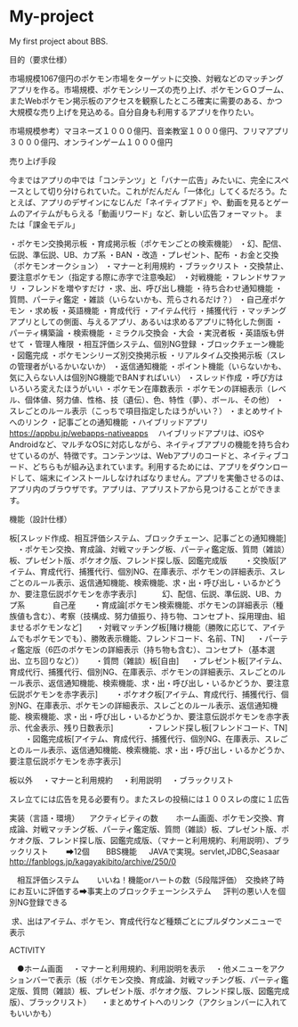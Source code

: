 # My-project
My first project about BBS.



目的（要求仕様）

市場規模1067億円のポケモン市場をターゲットに交換、対戦などのマッチングアプリを作る。市場規模、ポケモンシリーズの売り上げ、ポケモンＧＯブーム、またWebポケモン掲示板のアクセスを観察したところ確実に需要のある、かつ大規模な売り上げを見込める。自分自身も利用するアプリを作りたい。

市場規模参考）マヨネーズ１０００億円、音楽教室１０００億円、フリマアプリ３０００億円、オンラインゲーム１０００億円

売り上げ手段

今まではアプリの中では「コンテンツ」と「バナー広告」みたいに、完全にスペースとして切り分けられていた。これがだんだん「一体化」してくるだろう。たとえば、アプリのデザインになじんだ「ネイティブアド」や、動画を見るとゲームのアイテムがもらえる「動画リワード」など、新しい広告フォーマット。
または「課金モデル」

・ポケモン交換掲示板
・育成掲示板（ポケモンごとの検索機能）
・幻、配信、伝説、準伝説、UB、カプ系
・BAN
・改造
・プレゼント、配布
・お金と交換（ポケモンオークション）
・マナーと利用規約
・ブラックリスト
・交換禁止、要注意ポケモン（指定する際に赤字で注意喚起）
・対戦機能
・フレンドサファリ
・フレンドを増やすだけ
・求、出、呼び出し機能
・待ち合わせ通知機能
・質問、パーティ鑑定
・雑談（いらないかも、荒らされるだけ？）
・自己産ポケモン
・求め板
・英語機能
・育成代行
・アイテム代行
・捕獲代行
・マッチングアプリとしての側面、与えるアプリ、あるいは求めるアプリに特化した側面
・パーティ構築論
・検索機能
・ミラクル交換会
・大会
・実況者板
・英語版も併せて
・管理人権限
・相互評価システム、個別NG登録
・ブロックチェーン機能
・図鑑完成
・ポケモンシリーズ別交換掲示板
・リアルタイム交換掲示板（スレの管理者がいるかいないか）
・返信通知機能
・ポイント機能（いらないかも、気に入らない人は個別NG機能でBANすればいい）
・スレッド作成
・呼び方はいろいろ変えたほうがいい
・ポケモン在庫数表示
・ポケモンの詳細表示（レベル、個体値、努力値、性格、技（遺伝）、色、特性（夢）、ボール、その他）
・スレごとのルール表示（こっちで項目指定したほうがいい？）
・まとめサイトへのリンク
・記事ごとの通知機能
・ハイブリッドアプリ　https://appbu.jp/webapps-nativeapps
　ハイブリッドアプリは、iOSやAndroidなど、マルチなOSに対応しながら、ネイティブアプリの機能を持ち合わせているのが、特徴です。コンテンツは、Webアプリのコードと、ネイティブコード、どちらもが組み込まれています。利用するためには、アプリをダウンロードして、端末にインストールしなければなりません。アプリを実働させるのは、アプリ内のブラウザです。アプリは、アプリストアから見つけることができます。


機能（設計仕様）


板[スレッド作成、相互評価システム、ブロックチェーン、記事ごとの通知機能]
　・ポケモン交換、育成論、対戦マッチング板、パーティ鑑定版、質問（雑談）板、プレゼント版、ポケオク版、フレンド探し版、図鑑完成版
　　・交換版[アイテム、育成代行、捕獲代行、個別NG、在庫表示、ポケモンの詳細表示、スレごとのルール表示、返信通知機能、検索機能、求・出・呼び出し・いるかどうか、要注意伝説ポケモンを赤字表示]
　　　幻、配信、伝説、準伝説、UB、カプ系
  　　　自己産
　　・育成論[ポケモン検索機能、ポケモンの詳細表示（種族値も含む）、考察（技構成、努力値振り、持ち物、コンセプト、採用理由、組ませるポケモンなど]
　  ・対戦マッチング板[賭け機能（勝敗に応じて、アイテムでもポケモンでも）、勝敗表示機能、フレンドコード、名前、TN]
  　・パーティ鑑定版（6匹のポケモンの詳細表示（持ち物も含む）、コンセプト（基本選出、立ち回りなど））
  　・質問（雑談）板[自由]
  　・プレゼント板[アイテム、育成代行、捕獲代行、個別NG、在庫表示、ポケモンの詳細表示、スレごとのルール表示、返信通知機能、検索機能、求・出・呼び出し・いるかどうか、要注意伝説ポケモンを赤字表示]
　　・ポケオク板[アイテム、育成代行、捕獲代行、個別NG、在庫表示、ポケモンの詳細表示、スレごとのルール表示、返信通知機能、検索機能、求・出・呼び出し・いるかどうか、要注意伝説ポケモンを赤字表示、代金表示、残り日数表示]　　
　　・フレンド探し板[フレンドコード、TN]
　　・図鑑完成板[アイテム、育成代行、捕獲代行、個別NG、在庫表示、スレごとのルール表示、返信通知機能、検索機能、求・出・呼び出し・いるかどうか、要注意伝説ポケモンを赤字表示]
  
板以外
　・マナーと利用規約
　・利用説明
　・ブラックリスト

スレ立てには広告を見る必要有り。またスレの投稿には１００スレの度に１広告

実装（言語・環境）
　アクティビティの数
　　ホーム画面、ポケモン交換、育成論、対戦マッチング板、パーティ鑑定版、質問（雑談）板、プレゼント版、ポケオク版、フレンド探し版、図鑑完成版、（マナーと利用規約、利用説明）、ブラックリスト
　　➡12個
  　
  BBS機能
  　JAVAで実現。servlet,JDBC,Seasaar
   http://fanblogs.jp/kagayakibito/archive/250/0

　相互評価システム
　　いいね！機能orハートの数（5段階評価）　交換終了時にお互いに評価する➡事実上のブロックチェーンシステム
  　評判の悪い人を個別NG登録できる
   
  求、出はアイテム、ポケモン、育成代行など種類ごとにプルダウンメニューで表示
  　
   
   
   
ACTIVITY

　●ホーム画面
 　・マナーと利用規約、利用説明を表示
 　・他メニューをアクションバーで表示（板（ポケモン交換、育成論、対戦マッチング板、パーティ鑑定版、質問（雑談）板、プレゼント版、ポケオク版、フレンド探し版、図鑑完成版）、ブラックリスト）
 　・まとめサイトへのリンク（アクションバーに入れてもいいかも）
 　
